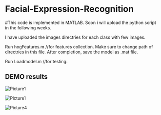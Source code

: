 # Facial-Expression-Recognition

#This code is implemented in MATLAB. Soon i will upload the python script in the following weeks. 

I have uploaded the images directries for each class with few images. 

Run hogFeatures.m //for features collection. Make sure to change path of directries in this file. After completion, save the model as .mat file.

Run Loadmodel.m //for testing.

## DEMO results

![Picture1](https://user-images.githubusercontent.com/43944394/69815825-7ba47500-123a-11ea-8ba1-dfc9ea6dc888.jpg)  

![Picture1](https://user-images.githubusercontent.com/43944394/69815825-7ba47500-123a-11ea-8ba1-dfc9ea6dc888.jpg)

![Picture4](https://user-images.githubusercontent.com/43944394/69815896-a989b980-123a-11ea-90bd-bf908c3ade8e.jpg) 







